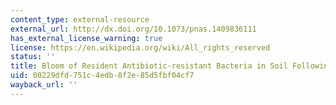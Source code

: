 ```yaml
---
content_type: external-resource
external_url: http://dx.doi.org/10.1073/pnas.1409836111
has_external_license_warning: true
license: https://en.wikipedia.org/wiki/All_rights_reserved
status: ''
title: Bloom of Resident Antibiotic-resistant Bacteria in Soil Following Manure Fertilization
uid: 00229dfd-751c-4edb-8f2e-85d5fbf04cf7
wayback_url: ''
---
```

